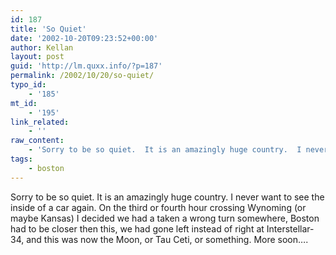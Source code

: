 ```yaml
---
id: 187
title: 'So Quiet'
date: '2002-10-20T09:23:52+00:00'
author: Kellan
layout: post
guid: 'http://lm.quxx.info/?p=187'
permalink: /2002/10/20/so-quiet/
typo_id:
    - '185'
mt_id:
    - '195'
link_related:
    - ''
raw_content:
    - 'Sorry to be so quiet.  It is an amazingly huge country.  I never want to see the inside of a car again.  On the third or fourth hour crossing Wynoming (or maybe Kansas) I decided we had a taken a wrong turn somewhere, Boston had to be closer then this, we had gone left instead of right at Interstellar-34, and this was now the Moon, or Tau Ceti, or something.   More soon....'
tags:
    - boston
---
```


Sorry to be so quiet. It is an amazingly huge country. I never want to see the inside of a car again. On the third or fourth hour crossing Wynoming (or maybe Kansas) I decided we had a taken a wrong turn somewhere, Boston had to be closer then this, we had gone left instead of right at Interstellar-34, and this was now the Moon, or Tau Ceti, or something. More soon….